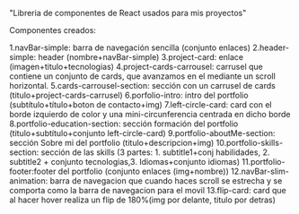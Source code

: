 "Libreria de componentes de React usados para mis proyectos"

Componentes creados:

1.navBar-simple: barra de navegación sencilla (conjunto enlaces)
2.header-simple: header (nombre+navBar-simple)
3.project-card: enlace (imagen+titulo+tecnologias)
4.project-cards-carrousel: carrusel que contiene un conjunto de cards, que avanzamos en el mediante un scroll horizontal.
5.cards-carrousel-section: sección con un carrusel de cards (titulo+project-cards-carrusel)
6.porfolio-intro: intro del portfolio (subtítulo+título+boton de contacto+img)
7.left-circle-card: card con el borde izquierdo de color y una mini-circunferencia centrada en dicho borde
8.portfolio-education-section: sección formación del portfolio (titulo+subtítulo+conjunto left-circle-card)
9.portfolio-aboutMe-section: sección Sobre mi del portfolio (titulo+descripcion+img)
10.portfolio-skills-section: sección de las skills (3 partes: 1. subtitle1+conj habilidades, 2. subtitle2 + conjunto tecnologias,3. Idiomas+conjunto idiomas)
11.portfolio-footer:footer del portfolio (conjunto enlaces (img+nombre)) 
12.navBar-slim-animation: barra de navegacion que cuando haces scroll se estrecha y se comporta como la barra de navegacion para el movil
13.flip-card: card que al hacer hover realiza un flip de 180%(img por delante, titulo por detras)